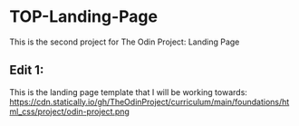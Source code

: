 # TOP-Landing-Page
This is the second project for The Odin Project: Landing Page
## Edit 1:
This is the landing page template that I will be working towards: https://cdn.statically.io/gh/TheOdinProject/curriculum/main/foundations/html_css/project/odin-project.png
